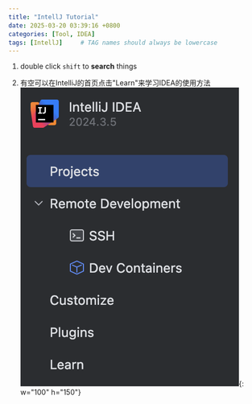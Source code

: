 ```yaml
---
title: "IntellJ Tutorial"
date: 2025-03-20 03:39:16 +0800
categories: [Tool, IDEA]
tags: [IntellJ]     # TAG names should always be lowercase
---
```


1.  double click `shift` to **search** things

2.  有空可以在IntelliJ的首页点击"Learn"来学习IDEA的使用方法
![Intelljlearn](/assets/Image/intelljlearn.png){: w="100" h="150"}
